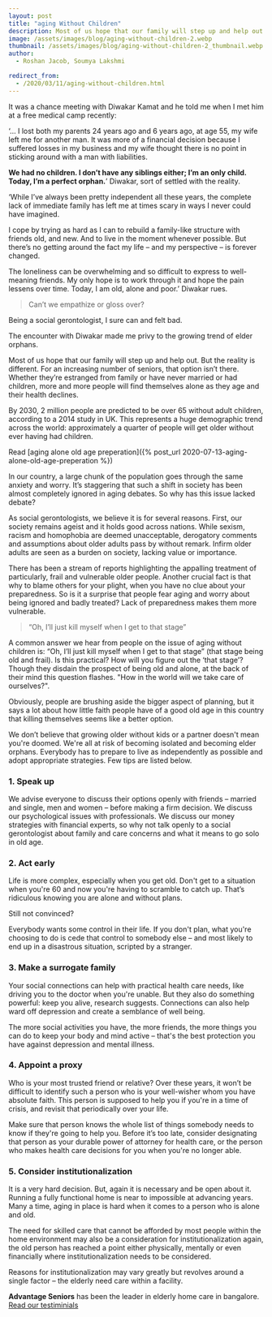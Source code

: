 ```yaml
---
layout: post
title: "aging Without Children"
description: Most of us hope that our family will step up and help out. But the reality is different. For an increasing number of seniors, that option isn’t there.
image: /assets/images/blog/aging-without-children-2.webp
thumbnail: /assets/images/blog/aging-without-children-2_thumbnail.webp
author:
  - Roshan Jacob, Soumya Lakshmi

redirect_from:
  - /2020/03/11/aging-without-children.html
---
```


It was a chance meeting with Diwakar Kamat and he told me when I met him at a free medical camp recently:

‘… I lost both my parents 24 years ago and 6 years ago, at age 55, my wife left me for another man. It was more of a financial decision because I suffered losses in my business and my wife thought there is no point in sticking around with a man with liabilities.

**We had no children. I don’t have any siblings either; I’m an only child. Today, I’m a perfect orphan.**’ Diwakar, sort of settled with the reality.

‘While I’ve always been pretty independent all these years, the complete lack of immediate family has left me at times scary in ways I never could have imagined.

I cope by trying as hard as I can to rebuild a family-like structure with friends old, and new. And to live in the moment whenever possible. But there’s no getting around the fact my life – and my perspective – is forever changed.

The loneliness can be overwhelming and so difficult to express to well-meaning friends. My only hope is to work through it and hope the pain lessens over time. Today, I am old, alone and poor.’ Diwakar rues.

> Can’t we empathize or gloss over?

Being a social gerontologist, I sure can and felt bad.

The encounter with Diwakar made me privy to the growing trend of elder orphans.

Most of us hope that our family will step up and help out. But the reality is different. For an increasing number of seniors, that option isn’t there. Whether they’re estranged from family or have never married or had children, more and more people will find themselves alone as they age and their health declines.

By 2030, 2 million people are predicted to be over 65 without adult children, according to a 2014 study in UK. This represents a huge demographic trend across the world: approximately a quarter of people will get older without ever having had children.

Read [aging alone old age preperation]({% post_url 2020-07-13-aging-alone-old-age-preperation %})

In our country, a large chunk of the population goes through the same anxiety and worry. It’s staggering that such a shift in society has been almost completely ignored in aging debates. So why has this issue lacked debate?

As social gerontologists, we believe it is for several reasons. First, our society remains ageist and it holds good across nations. While sexism, racism and homophobia are deemed unacceptable, derogatory comments and assumptions about older adults pass by without remark. Infirm older adults are seen as a burden on society, lacking value or importance.

There has been a stream of reports highlighting the appalling treatment of particularly, frail and vulnerable older people. Another crucial fact is that why to blame others for your plight, when you have no clue about your preparedness. So is it a surprise that people fear aging and worry about being ignored and badly treated? Lack of preparedness makes them more vulnerable.

> “Oh, I’ll just kill myself when I get to that stage”

A common answer we hear from people on the issue of aging without children is: “Oh, I’ll just kill myself when I get to that stage” (that stage being old and frail). Is this practical? How will you figure out the ‘that stage’? Though they disdain the prospect of being old and alone, at the back of their mind this question flashes. "How in the world will we take care of ourselves?".

Obviously, people are brushing aside the bigger aspect of planning, but it says a lot about how little faith people have of a good old age in this country that killing themselves seems like a better option.

We don’t believe that growing older without kids or a partner doesn't mean you're doomed. We're all at risk of becoming isolated and becoming elder orphans. Everybody has to prepare to live as independently as possible and adopt appropriate strategies. Few tips are listed below.

### 1. Speak up

We advise everyone to discuss their options openly with friends – married and single, men and women – before making a firm decision. We discuss our psychological issues with professionals. We discuss our money strategies with financial experts, so why not talk openly to a social gerontologist about family and care concerns and what it means to go solo in old age.

### 2. Act early

Life is more complex, especially when you get old. Don't get to a situation when you're 60 and now you're having to scramble to catch up. That’s ridiculous knowing you are alone and without plans.

Still not convinced?

Everybody wants some control in their life. If you don't plan, what you're choosing to do is cede that control to somebody else – and most likely to end up in a disastrous situation, scripted by a stranger.

### 3. Make a surrogate family

Your social connections can help with practical health care needs, like driving you to the doctor when you're unable. But they also do something powerful: keep you alive, research suggests. Connections can also help ward off depression and create a semblance of well being.

The more social activities you have, the more friends, the more things you can do to keep your body and mind active – that's the best protection you have against depression and mental illness.

### 4. Appoint a proxy

Who is your most trusted friend or relative? Over these years, it won’t be difficult to identify such a person who is your well-wisher whom you have absolute faith. This person is supposed to help you if you're in a time of crisis, and revisit that periodically over your life.

Make sure that person knows the whole list of things somebody needs to know if they're going to help you. Before it’s too late, consider designating that person as your durable power of attorney for health care, or the person who makes health care decisions for you when you're no longer able.

### 5. Consider institutionalization

It is a very hard decision. But, again it is necessary and be open about it. Running a fully functional home is near to impossible at advancing years. Many a time, aging in place is hard when it comes to a person who is alone and old.

The need for skilled care that cannot be afforded by most people within the home environment may also be a consideration for institutionalization again, the old person has reached a point either physically, mentally or even financially where institutionalization needs to be considered.

Reasons for institutionalization may vary greatly but revolves around a single factor – the elderly need care within a facility.

**Advantage Seniors** has been the leader in elderly home care in bangalore. [Read our testiminials](/reviews/)
